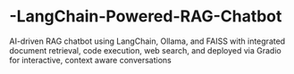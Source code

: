 # -LangChain-Powered-RAG-Chatbot
AI-driven RAG chatbot using LangChain, Ollama, and FAISS with integrated  document retrieval, code execution, web search, and deployed via Gradio for interactive, context aware conversations
